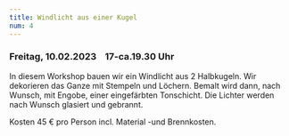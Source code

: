 ```yaml
---
title: Windlicht aus einer Kugel
num: 4
---
```


### Freitag, 10.02.2023    17-ca.19.30 Uhr

In diesem Workshop bauen wir ein Windlicht aus 2 Halbkugeln. Wir dekorieren das Ganze mit Stempeln und Löchern. Bemalt wird dann, nach Wunsch, mit Engobe, einer eingefärbten Tonschicht. Die Lichter werden nach Wunsch glasiert und gebrannt.

Kosten 45 € pro Person incl. Material -und Brennkosten.